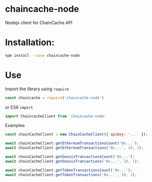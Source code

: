 # chaincache-node

Nodejs client for ChainCache API

# Installation:
```bash
npm install --save chaincache-node
```

# Use

Import the library using `require`

```js
const chaincache = require('chaincache-node')
```

or ES6 `import`

```js
import ChaincacheClient from 'chaincache-node'
```

Examples

```js
const chainCacheClient = new ChainCacheClient({ apiKey: '...' });

await chainCacheClient.getEthereumTransactionsCount('0x...');
await chainCacheClient.getEthereumTransactions('0x...', 10, 1);

await chainCacheClient.getGnosisTransactionsCount('0x...');
await chainCacheClient.getGnosisTransactions('0x...', 10, 1);

await chainCacheClient.getTokenTransactionsCount('0x...');
await chainCacheClient.getTokenTransactions('0x...', 10, 1);

```
